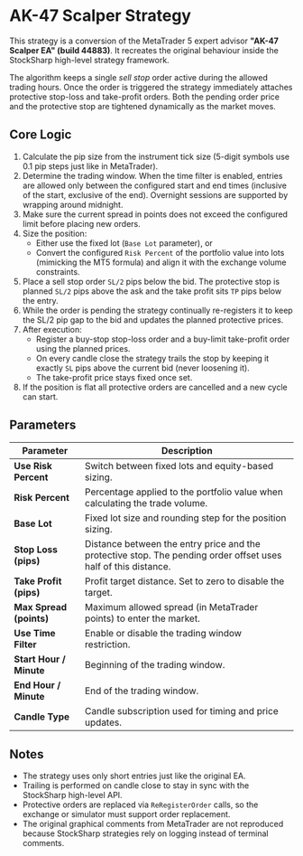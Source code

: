 # AK-47 Scalper Strategy

This strategy is a conversion of the MetaTrader 5 expert advisor **"AK-47 Scalper EA" (build 44883)**. It recreates the original behaviour inside the StockSharp high-level strategy framework.

The algorithm keeps a single *sell stop* order active during the allowed trading hours. Once the order is triggered the strategy immediately attaches protective stop-loss and take-profit orders. Both the pending order price and the protective stop are tightened dynamically as the market moves.

## Core Logic

1. Calculate the pip size from the instrument tick size (5-digit symbols use 0.1 pip steps just like in MetaTrader).
2. Determine the trading window. When the time filter is enabled, entries are allowed only between the configured start and end times (inclusive of the start, exclusive of the end). Overnight sessions are supported by wrapping around midnight.
3. Make sure the current spread in points does not exceed the configured limit before placing new orders.
4. Size the position:
   - Either use the fixed lot (`Base Lot` parameter), or
   - Convert the configured `Risk Percent` of the portfolio value into lots (mimicking the MT5 formula) and align it with the exchange volume constraints.
5. Place a sell stop order `SL/2` pips below the bid. The protective stop is planned `SL/2` pips above the ask and the take profit sits `TP` pips below the entry.
6. While the order is pending the strategy continually re-registers it to keep the SL/2 pip gap to the bid and updates the planned protective prices.
7. After execution:
   - Register a buy-stop stop-loss order and a buy-limit take-profit order using the planned prices.
   - On every candle close the strategy trails the stop by keeping it exactly `SL` pips above the current bid (never loosening it).
   - The take-profit price stays fixed once set.
8. If the position is flat all protective orders are cancelled and a new cycle can start.

## Parameters

| Parameter | Description |
|-----------|-------------|
| **Use Risk Percent** | Switch between fixed lots and equity-based sizing. |
| **Risk Percent** | Percentage applied to the portfolio value when calculating the trade volume. |
| **Base Lot** | Fixed lot size and rounding step for the position sizing. |
| **Stop Loss (pips)** | Distance between the entry price and the protective stop. The pending order offset uses half of this distance. |
| **Take Profit (pips)** | Profit target distance. Set to zero to disable the target. |
| **Max Spread (points)** | Maximum allowed spread (in MetaTrader points) to enter the market. |
| **Use Time Filter** | Enable or disable the trading window restriction. |
| **Start Hour / Minute** | Beginning of the trading window. |
| **End Hour / Minute** | End of the trading window. |
| **Candle Type** | Candle subscription used for timing and price updates. |

## Notes

- The strategy uses only short entries just like the original EA.
- Trailing is performed on candle close to stay in sync with the StockSharp high-level API.
- Protective orders are replaced via `ReRegisterOrder` calls, so the exchange or simulator must support order replacement.
- The original graphical comments from MetaTrader are not reproduced because StockSharp strategies rely on logging instead of terminal comments.
